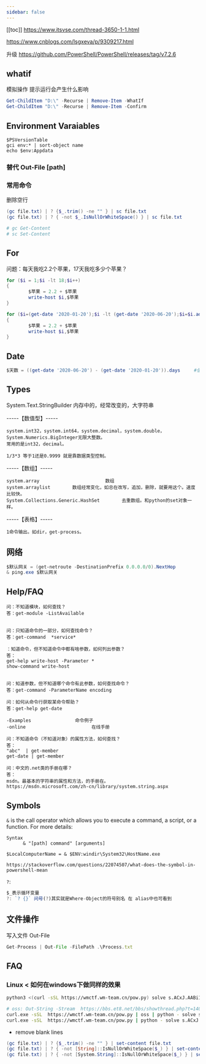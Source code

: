 ```yaml
---
sidebar: false
---
```

[[toc]]
https://www.itsvse.com/thread-3650-1-1.html

https://www.cnblogs.com/lsgxeva/p/9309217.html

升级 https://github.com/PowerShell/PowerShell/releases/tag/v7.2.6

## whatif
模拟操作 提示运行会产生什么影响

```ps1
Get-ChildItem "D:\" -Recurse | Remove-Item -WhatIf
Get-ChildItem "D:\" -Recurse | Remove-Item -Confirm
```


## Environment Varaiables

```
$PSVersionTable
gci env:* | sort-object name
echo $env:Appdata
```

### 替代  Out-File [path]


### 常用命令

删除空行
```powershell
(gc file.txt) | ? {$_.trim() -ne "" } | sc file.txt
(gc file.txt) | ? { -not $_.IsNullOrWhiteSpace() } | sc file.txt

# gc Get-Content
# sc Set-Content
```


## For
问题：每天我吃2.2个苹果，17天我吃多少个苹果？

```powershell
for ($i = 1;$i -lt 18;$i++)
{
        $苹果 = 2.2 + $苹果
        write-host $i,$苹果
}
```

```powershell
for ($i=(get-date '2020-01-20');$i -lt (get-date '2020-06-20');$i=$i.adddays(1))
{
        $苹果 = 2.2 + $苹果
        write-host $i,$苹果
}
```

## Date

```powershell
$天数 = ((get-date '2020-06-20') - (get-date '2020-01-20')).days     #值152
```

## Types
System.Text.StringBuilder        内存中的，经常改变的，大字符串

-----【数值型】-----
```
system.int32，system.int64，system.decimal，system.double，System.Numerics.BigInteger无限大整数。
常用的是int32，decimal。

1/3*3 等于1还是0.9999 就是靠数据类型控制。
```
-----【数组】-----
```
system.array                        数组
system.arraylist        数组经常变化，如总在改写，追加，删除，就要用这个。速度比较快。
System.Collections.Generic.HashSet        去重数组。和python的set对象一样。
```
-----【表格】-----
```
1命令输出。如dir，get-process。
```

## 网络

```powershell
$默认网关 = (get-netroute -DestinationPrefix 0.0.0.0/0).NextHop
& ping.exe $默认网关
```
## Help/FAQ

```
问：不知道模块，如何查找？
答：get-module -ListAvailable


问：只知道命令的一部分，如何查找命令？
答：get-command  *service*

：知道命令，但不知道命令中都有啥参数，如何列出参数？
答：
get-help write-host -Parameter *
show-command write-host


问：知道参数，但不知道哪个命令有此参数，如何查找命令？
答：get-command -ParameterName encoding

问：如何从命令行获取某命令帮助？
答：get-help get-date

-Examples                命令例子
-online                        在线手册

问：不知道命令（不知道对象）的属性方法，如何查找？
答：
"abc"  | get-member
get-date | get-member

问：中文的.net类的手册在哪？
答：
msdn。最基本的字符串的属性和方法，的手册在。
https://msdn.microsoft.com/zh-cn/library/system.string.aspx
```


## Symbols
`&` is the call operator which allows you to execute a command, a script, or a function.
For more details:
```
Syntax
      & "[path] command" [arguments]

$LocalComputerName = & $ENV:windir\System32\HostName.exe

https://stackoverflow.com/questions/22074507/what-does-the-symbol-in-powershell-mean
```

`?`:

```ts
$_表示循环变量
?: `? {}` 问号(?)其实就是Where-Object的符号别名 在 alias中也可看到
```

## 文件操作

写入文件 Out-File
```ts
Get-Process | Out-File -FilePath .\Process.txt
```

## FAQ
###  Linux < 如何在windows下做同样的效果
```sh
python3 <(curl -sSL https://wmctf.wm-team.cn/pow.py) solve s.ACxJ.AABi17sGZ2TxvXrsHd/D9y0O

# oss: Out-String -Stream  https://bbs.et8.net/bbs/showthread.php?t=1404895
curl.exe -sSL  https://wmctf.wm-team.cn/pow.py | oss | python - solve s.ACxJ.AABi17sGZ2TxvXrsHd/D9y0O
curl.exe -sSL  https://wmctf.wm-team.cn/pow.py | python - solve s.ACxJ.AABi17sGZ2TxvXrsHd/D9y0O
```

* remove blank lines
```powershell
(gc file.txt) | ? {$_.trim() -ne "" } | set-content file.txt
(gc file.txt) | ? { -not [String]::IsNullOrWhiteSpace($_) } | set-content file.txt
(gc file.txt) | ? { -not [System.String]::IsNullOrWhiteSpace($_) } | set-content file.txt
```
